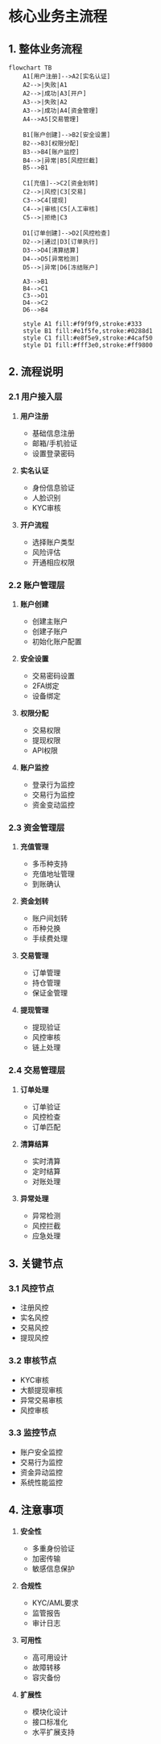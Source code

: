 # 核心业务主流程

## 1. 整体业务流程
```mermaid
flowchart TB
    A1[用户注册]-->A2[实名认证]
    A2-->|失败|A1
    A2-->|成功|A3[开户]
    A3-->|失败|A2
    A3-->|成功|A4[资金管理]
    A4-->A5[交易管理]

    B1[账户创建]-->B2[安全设置]
    B2-->B3[权限分配]
    B3-->B4[账户监控]
    B4-->|异常|B5[风控拦截]
    B5-->B1

    C1[充值]-->C2[资金划转]
    C2-->|风控|C3[交易]
    C3-->C4[提现]
    C4-->|审核|C5[人工审核]
    C5-->|拒绝|C3

    D1[订单创建]-->D2[风控检查]
    D2-->|通过|D3[订单执行]
    D3-->D4[清算结算]
    D4-->D5[异常检测]
    D5-->|异常|D6[冻结账户]

    A3-->B1
    B4-->C1
    C3-->D1
    D4-->C2
    D6-->B4

    style A1 fill:#f9f9f9,stroke:#333
    style B1 fill:#e1f5fe,stroke:#0288d1
    style C1 fill:#e8f5e9,stroke:#4caf50
    style D1 fill:#fff3e0,stroke:#ff9800
```

## 2. 流程说明

### 2.1 用户接入层
1. **用户注册**
   - 基础信息注册
   - 邮箱/手机验证
   - 设置登录密码

2. **实名认证**
   - 身份信息验证
   - 人脸识别
   - KYC审核

3. **开户流程**
   - 选择账户类型
   - 风险评估
   - 开通相应权限

### 2.2 账户管理层
1. **账户创建**
   - 创建主账户
   - 创建子账户
   - 初始化账户配置

2. **安全设置**
   - 交易密码设置
   - 2FA绑定
   - 设备绑定

3. **权限分配**
   - 交易权限
   - 提现权限
   - API权限

4. **账户监控**
   - 登录行为监控
   - 交易行为监控
   - 资金变动监控

### 2.3 资金管理层
1. **充值管理**
   - 多币种支持
   - 充值地址管理
   - 到账确认

2. **资金划转**
   - 账户间划转
   - 币种兑换
   - 手续费处理

3. **交易管理**
   - 订单管理
   - 持仓管理
   - 保证金管理

4. **提现管理**
   - 提现验证
   - 风控审核
   - 链上处理

### 2.4 交易管理层
1. **订单处理**
   - 订单验证
   - 风控检查
   - 订单匹配

2. **清算结算**
   - 实时清算
   - 定时结算
   - 对账处理

3. **异常处理**
   - 异常检测
   - 风控拦截
   - 应急处理

## 3. 关键节点

### 3.1 风控节点
- 注册风控
- 实名风控
- 交易风控
- 提现风控

### 3.2 审核节点
- KYC审核
- 大额提现审核
- 异常交易审核
- 风控审核

### 3.3 监控节点
- 账户安全监控
- 交易行为监控
- 资金异动监控
- 系统性能监控

## 4. 注意事项
1. **安全性**
   - 多重身份验证
   - 加密传输
   - 敏感信息保护

2. **合规性**
   - KYC/AML要求
   - 监管报告
   - 审计日志

3. **可用性**
   - 高可用设计
   - 故障转移
   - 容灾备份

4. **扩展性**
   - 模块化设计
   - 接口标准化
   - 水平扩展支持